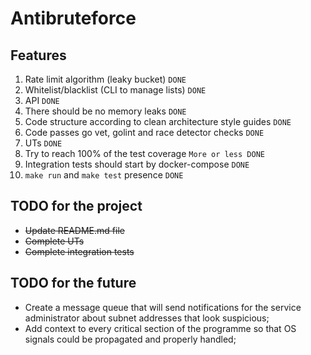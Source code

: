 # Antibruteforce

## Features
1. Rate limit algorithm (leaky bucket) ```DONE```
2. Whitelist/blacklist (CLI to manage lists) ```DONE```
3. API ```DONE```
4. There should be no memory leaks ```DONE```
5. Code structure according to clean architecture style guides ```DONE```
6. Code passes go vet, golint and race detector checks ```DONE```
7. UTs ```DONE```
8. Try to reach 100% of the test coverage ```More or less DONE```
9. Integration tests should start by docker-compose ```DONE```
10. ```make run``` and ```make test``` presence ```DONE```

## TODO for the project
* ~~Update README.md file~~
* ~~Complete UTs~~
* ~~Complete integration tests~~

## TODO for the future
* Create a message queue that will send notifications for the service administrator about subnet 
addresses that look suspicious;
* Add context to every critical section of the programme so that OS signals could be propagated 
and properly handled;
